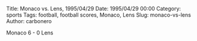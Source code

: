 Title: Monaco vs. Lens, 1995/04/29
Date: 1995/04/29 00:00
Category: sports
Tags: football, football scores, Monaco, Lens
Slug: monaco-vs-lens
Author: carbonero


Monaco 6 - 0 Lens

